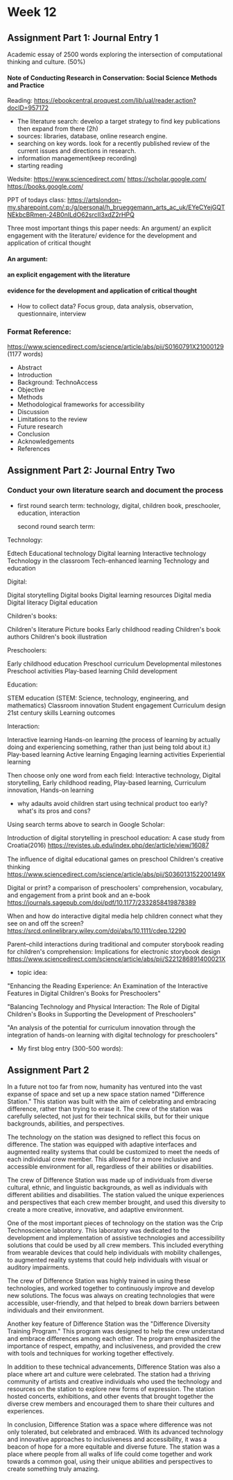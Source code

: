 # Week 12 
## Assignment Part 1: Journal Entry 1
Academic essay of 2500 words exploring the intersection of computational
thinking and culture. (50%)

#### Note of Conducting Research in Conservation: Social Science Methods and Practice

Reading:
https://ebookcentral.proquest.com/lib/ual/reader.action?docID=957172

- The literature search: develop a target strategy to find key publications then expand from there (2h)
- sources: libraries, database, online research engine. 
- searching on key words. look for a recently published review of the current issues and directions in research.
- information management(keep recording)
- starting reading

Wedsite:
https://www.sciencedirect.com/
https://scholar.google.com/
https://books.google.com/

PPT of todays class:
https://artslondon-my.sharepoint.com/:p:/g/personal/h_brueggemann_arts_ac_uk/EYeCYejGQTNEkbcBRmen-24B0nILdO62srcII3xdZ2rHPQ

Three most important things this paper needs:
An argument/ an explicit engagement with the literature/ evidence for the development and application of critical thought

#### An argument:

#### an explicit engagement with the literature

#### evidence for the development and application of critical thought
- How to collect data?
Focus group, data analysis, observation, questionnaire, interview



### Format Reference:
https://www.sciencedirect.com/science/article/abs/pii/S0160791X21000129
(1177 words)

- Abstract
- Introduction
- Background: TechnoAccess
- Objective
- Methods
- Methodological frameworks for accessibility
- Discussion
- Limitations to the review
- Future research
- Conclusion
- Acknowledgements
- References


## Assignment Part 2: Journal Entry Two

### Conduct your own literature search and document the process
- first round search term: technology, digital, children book, preschooler, education, interaction

  second round search term:
  
Technology:

Edtech
Educational technology
Digital learning
Interactive technology
Technology in the classroom
Tech-enhanced learning
Technology and education

Digital:

Digital storytelling
Digital books
Digital learning resources
Digital media
Digital literacy
Digital education

Children's books:

Children's literature
Picture books
Early childhood reading
Children's book authors
Children's book illustration

Preschoolers:

Early childhood education
Preschool curriculum
Developmental milestones
Preschool activities
Play-based learning
Child development

Education:

STEM education (STEM: Science, technology, engineering, and mathematics)
Classroom innovation
Student engagement
Curriculum design
21st century skills
Learning outcomes

Interaction:

Interactive learning
Hands-on learning (the process of learning by actually doing and experiencing something, rather than just being told about it.)
Play-based learning
Active learning
Engaging learning activities
Experiential learning

Then choose only one word from each field:
Interactive technology, Digital storytelling, Early childhood reading, Play-based learning, Curriculum innovation, Hands-on learning

- why adaults avoid children start using technical product too early? what's its pros and cons?

Using search terms above to search in Google Scholar:

Introduction of digital storytelling in preschool education: A case study from Croatia(2016)
https://revistes.ub.edu/index.php/der/article/view/16087

The inﬂuence of digital educational games on preschool Children's creative thinking
https://www.sciencedirect.com/science/article/abs/pii/S036013152200149X

Digital or print? a comparison of preschoolers' comprehension, vocabulary, and engagement from a print book and an e-book
https://journals.sagepub.com/doi/pdf/10.1177/2332858419878389

When and how do interactive digital media help children connect what they see on and off the screen?
https://srcd.onlinelibrary.wiley.com/doi/abs/10.1111/cdep.12290

Parent–child interactions during traditional and computer storybook reading for children's comprehension: Implications for electronic storybook design
https://www.sciencedirect.com/science/article/abs/pii/S221286891400021X




- topic idea:

"Enhancing the Reading Experience: An Examination of the Interactive Features in Digital Children's Books for Preschoolers"

"Balancing Technology and Physical Interaction: The Role of Digital Children's Books in Supporting the Development of Preschoolers"

"An analysis of the potential for curriculum innovation through the integration of hands-on learning with digital technology for preschoolers"



- My first blog entry (300-500 words):






## Assignment Part 2

In a future not too far from now, humanity has ventured into the vast expanse of space and set up a new space station named "Difference Station." This station was built with the aim of celebrating and embracing difference, rather than trying to erase it. The crew of the station was carefully selected, not just for their technical skills, but for their unique backgrounds, abilities, and perspectives.

The technology on the station was designed to reflect this focus on difference. The station was equipped with adaptive interfaces and augmented reality systems that could be customized to meet the needs of each individual crew member. This allowed for a more inclusive and accessible environment for all, regardless of their abilities or disabilities.

The crew of Difference Station was made up of individuals from diverse cultural, ethnic, and linguistic backgrounds, as well as individuals with different abilities and disabilities. The station valued the unique experiences and perspectives that each crew member brought, and used this diversity to create a more creative, innovative, and adaptive environment.

One of the most important pieces of technology on the station was the Crip Technoscience laboratory. This laboratory was dedicated to the development and implementation of assistive technologies and accessibility solutions that could be used by all crew members. This included everything from wearable devices that could help individuals with mobility challenges, to augmented reality systems that could help individuals with visual or auditory impairments.

The crew of Difference Station was highly trained in using these technologies, and worked together to continuously improve and develop new solutions. The focus was always on creating technologies that were accessible, user-friendly, and that helped to break down barriers between individuals and their environment.

Another key feature of Difference Station was the "Difference Diversity Training Program." This program was designed to help the crew understand and embrace differences among each other. The program emphasized the importance of respect, empathy, and inclusiveness, and provided the crew with tools and techniques for working together effectively.

In addition to these technical advancements, Difference Station was also a place where art and culture were celebrated. The station had a thriving community of artists and creative individuals who used the technology and resources on the station to explore new forms of expression. The station hosted concerts, exhibitions, and other events that brought together the diverse crew members and encouraged them to share their cultures and experiences.

In conclusion, Difference Station was a space where difference was not only tolerated, but celebrated and embraced. With its advanced technology and innovative approaches to inclusiveness and accessibility, it was a beacon of hope for a more equitable and diverse future. The station was a place where people from all walks of life could come together and work towards a common goal, using their unique abilities and perspectives to create something truly amazing.



